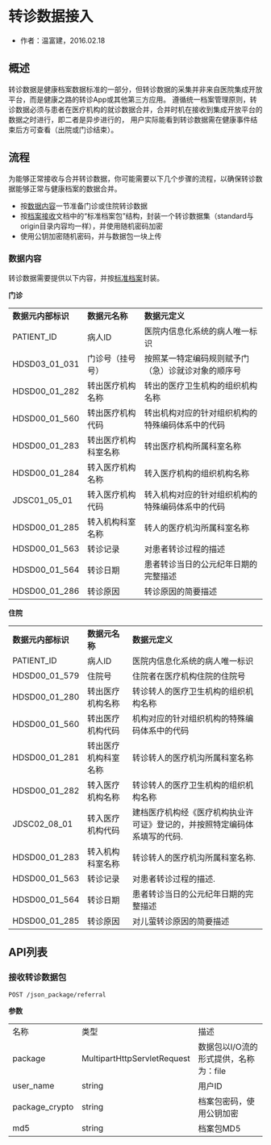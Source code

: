 转诊数据接入
====================

- 作者：温富建，2016.02.18

概述
---------------------

转诊数据是健康档案数据标准的一部分，但转诊数据的采集并非来自医院集成开放平台，而是健康之路的转诊App或其他第三方应用。
遵循统一档案管理原则，转诊数据必须与患者在医疗机构的就诊数据合并，合并时机在接收到集成开放平台的数据之时进行，即二者是异步进行的，
用户实际能看到转诊数据需在健康事件结束后方可查看（出院或门诊结束）。

流程
---------------------

为能够正常接收与合并转诊数据，你可能需要以下几个步骤的流程，以确保转诊数据能够正常与健康档案的数据合并。

- 按[数据内容]()一节准备门诊或住院转诊数据
- 按[档案接收]()文档中的“标准档案包”结构，封装一个转诊数据集（standard与origin目录内容均一样），并使用随机密码加密
- 使用公钥加密随机密码，并与数据包一块上传

### 数据内容

转诊数据需要提供以下内容，并按[标准档案]()封装。

**门诊**

<table>
	<tr>
		<td><b>数据元内部标识</b></td>
		<td><b>数据元名称</b></td>
		<td><b>数据元定义</b></td>
	</tr>
	<tr>
		<td>PATIENT_ID</td>
		<td>病人ID</td>
		<td>医院内信息化系统的病人唯一标识</td>
	</tr>
	<tr>
		<td>HDSD03_01_031</td>
		<td>门诊号（挂号号）</td>
		<td>按照某一特定编码规则赋予门（急）诊就诊对象的顺序号</td>
	</tr>
	<tr>
		<td>HDSD00_01_282</td>
		<td>转出医疗机构名称</td>
		<td>转出的医疗卫生机构的组织机构名称</td>
	</tr>
	<tr>
		<td>HDSD00_01_560</td>
		<td>转出医疗机构代码</td>
		<td>转出机构对应的针对组织机构的特殊编码体系中的代码</td>
	</tr>
	<tr>
		<td>HDSD00_01_283</td>
		<td>转出医疗机构科室名称</td>
		<td>转出医疗机构所属科室名称</td>
	</tr>
	<tr>
		<td>HDSD00_01_284</td>
		<td>转入医疗机构名称</td>
		<td>转入医疗机构的组织机构名称</td>
	</tr>
	<tr>
		<td>JDSC01_05_01</td>
		<td>转入医疗机构代码</td>
		<td>转入机构对应的针对组织机构的特殊编码体系中的代码</td>
	</tr>
	<tr>
		<td>HDSD00_01_285</td>
		<td>转入机构科室名称</td>
		<td>转人的医疗机沟所属科室名称</td>
	</tr>
	<tr>
		<td>HDSD00_01_563</td>
		<td>转诊记录</td>
		<td>对患者转诊过程的描述</td>
	</tr>
	<tr>
		<td>HDSD00_01_564</td>
		<td>转诊日期</td>
		<td>患者转诊当日的公元纪年日期的完整描述</td>
	</tr>
	<tr>
		<td>HDSD00_01_286</td>
		<td>转诊原因</td>
		<td>转诊原因的简要描述</td>
	</tr>
</table>

**住院**

<table>
	<tr>
		<td><b>数据元内部标识</b></td>
		<td><b>数据元名称</b></td>
		<td><b>数据元定义</b></td>
	</tr>
	<tr>
		<td>PATIENT_ID</td>
		<td>病人ID</td>
		<td>医院内信息化系统的病人唯一标识</td>
	</tr>
	<tr>
		<td>HDSD00_01_579</td>
		<td>住院号</td>
		<td>住院者在医疗机构住院的住院号</td>
	</tr>
	<tr>
		<td>HDSD00_01_280</td>
		<td>转出医疗机构名称</td>
		<td>转诊转人的医疗卫生机构的组织机构名称</td>
	</tr>
	<tr>
		<td>HDSD00_01_560</td>
		<td>转出医疗机构代码</td>
		<td>机构对应的针对组织机构的特殊编码体系中的代码</td>
	</tr>
	<tr>
		<td>HDSD00_01_281</td>
		<td>转出医疗机构科室名称</td>
		<td>转诊转人的医疗机沟所属科室名称</td>
	</tr>
	<tr>
		<td>HDSD00_01_282</td>
		<td>转入医疗机构名称</td>
		<td>转诊转人的医疗卫生机构的组织机构名称</td>
	</tr>
	<tr>
		<td>JDSC02_08_01</td>
		<td>转入医疗机构代码</td>
		<td>建档医疗机构经《医疗机构执业许可证》登记的，并按照特定编码体系填写的代码.</td>
	</tr>
	<tr>
		<td>HDSD00_01_283</td>
		<td>转入机构科室名称</td>
		<td>转诊转人的医疗机沟所属科室名称.</td>
	</tr>
	<tr>
		<td>HDSD00_01_563</td>
		<td>转诊记录</td>
		<td>对患者转诊过程的描述.</td>
	</tr>
	<tr>
		<td>HDSD00_01_564</td>
		<td>转诊日期</td>
		<td>患者转诊当日的公元纪年日期的完整描述</td>
	</tr>
	<tr>
		<td>HDSD00_01_285</td>
		<td>转诊原因</td>
		<td>对儿萤转诊原因的简要描述</td>
	</tr>
</table>

API列表
---------------------

### 接收转诊数据包

	POST /json_package/referral
	
**参数**

<table>
	<tr>
		<td>名称</td>
		<td>类型</td>
		<td>描述</td>
	</tr>
	<tr>
		<td>package</td>
		<td>MultipartHttpServletRequest</td>
		<td>数据包以I/O流的形式提供，名称为：file</td>
	</tr>
	<tr>
		<td>user_name</td>
		<td>string</td>
		<td>用户ID</td>
	</tr>
	<tr>
		<td>package_crypto</td>
		<td>string</td>
		<td>档案包密码，使用公钥加密</td>
	</tr>
	<tr>
		<td>md5</td>
		<td>string</td>
		<td>档案包MD5</td>
	</tr>
</table>
